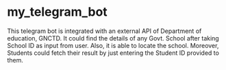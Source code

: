 # my_telegram_bot
This telegram bot is integrated with an external API of Department of education, GNCTD. It could find the details of any Govt. School after taking School ID as input from user. Also, it is able to locate the school. Moreover, Students could fetch their result by just entering the Student ID provided to them.

